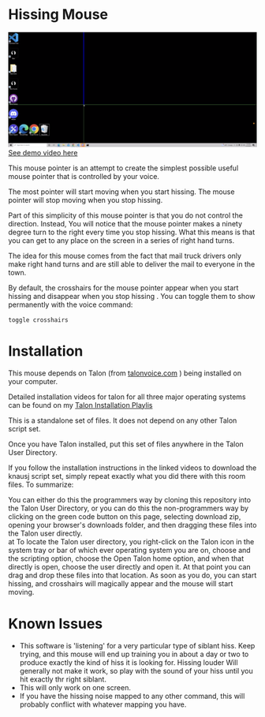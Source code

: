 # Hissing Mouse

[![](9C269C60-20BE-4E9F-8722-0EDFFE4C8345.png)](https://youtu.be/wwOJTt-4Gus)
[See demo video here](https://youtu.be/wwOJTt-4Gus)

This mouse pointer
is an attempt
to create the simplest possible
useful mouse pointer
that is controlled by your voice.

The most pointer will start moving 
when you start hissing.
The mouse pointer will stop moving
when you stop hissing.



Part of this simplicity of this mouse pointer
is that you do not control the direction.
Instead,
You will notice that the mouse pointer
makes a ninety degree turn to the right
every time you stop hissing.
What this means is that you can get to any place on the screen
in a series of right hand turns.


The idea for this mouse comes from
the fact that mail truck drivers
only make right hand turns
and are still able to deliver the mail to everyone in the town.

By default,
the crosshairs for the mouse pointer
appear when you start hissing
and disappear when you stop hissing
.
You can toggle them to show permanently
with the voice command:



```
toggle crosshairs
```

# Installation

This mouse depends on Talon (from [talonvoice.com](http://talonvoice.com) ) being installed on your computer.

Detailed installation videos for talon for all three major operating systems can be found on my [Talon Installation Playlis](https://youtube.com/playlist?list=PLOChdnCXLga7EapGx9lTIld7eBm1dEgeb)

This is a standalone set of files.  It does not depend on any other Talon script set.

Once you have Talon installed, put this set of files anywhere in the Talon User Directory.  

If you follow the installation instructions in the linked videos to download the knausj script set, simply repeat exactly what you did there with this room files. To summarize:

You can either do this the programmers way by cloning this repository into the Talon User Directory, or you can do this the non-programmers way by clicking on the green code button on this page, selecting download zip, opening your browser's downloads folder, and then dragging these files into the Talon user directly.  
at
To locate the Talon user directory, you right-click on the Talon icon in the system tray or bar of which ever operating system you are on, choose and the scripting option, choose the Open  Talon home option, and when that directly is open, choose the user directly and open it.  At that point you can drag and drop these files into that location.  As soon as you do, you can start hissing, and crosshairs will magically appear and the mouse will start moving.

# Known Issues

- This software is 'listening' for a very particular type of siblant hiss.  Keep trying, and this mouse will end up training you in about a day or two to produce exactly the kind of hiss it is looking for. Hissing louder Will generally not make it work, so play with the sound of your hiss until you hit exactly thr right siblant. 
- This will only work on one screen.
- If you have the hissing noise mapped to any other command, this will probably conflict with whatever mapping you have.
